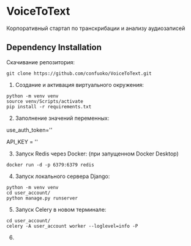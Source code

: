 # VoiceToText
Корпоративный стартап по транскрибации и анализу аудиозаписей


## Dependency Installation

Скачивание репозитория:

`git clone https://github.com/confuoko/VoiceToText.git`
  
1. Создание и активация виртуального окружения:
```
python -m venv venv
source venv/Scripts/activate
pip install -r requirements.txt
```
2. Заполнение значений переменных:

use_auth_token=''

API_KEY = ''

3. Запуск Redis через Docker: (при запущенном Docker Desktop)
```
docker run -d -p 6379:6379 redis
```
4. Запуск локального сервера Django:
```
python -m venv venv
cd user_account/
python manage.py runserver
```
5. Запуск Celery в новом терминале:
```
cd user_account/
celery -A user_account worker --loglevel=info -P 
```

6.

